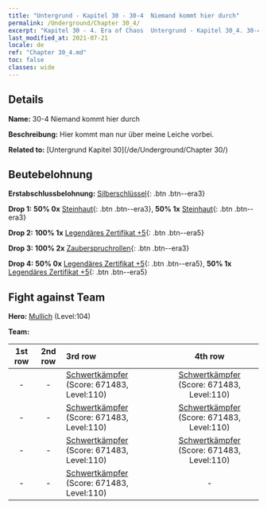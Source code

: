 ```yaml
---
title: "Untergrund - Kapitel 30 - 30-4  Niemand kommt hier durch"
permalink: /Underground/Chapter 30_4/
excerpt: "Kapitel 30 - 4. Era of Chaos  Untergrund - Kapitel 30_4. 30-4  Niemand kommt hier durch"
last_modified_at: 2021-07-21
locale: de
ref: "Chapter 30_4.md"
toc: false
classes: wide
---
```


## Details

 **Name:** 30-4  Niemand kommt hier durch

 **Beschreibung:**       Hier kommt man nur über meine Leiche vorbei.

 **Related to:** [Untergrund Kapitel 30](/de/Underground/Chapter 30/)

## Beutebelohnung

 **Erstabschlussbelohnung:** [Silberschlüssel](/ItemsDE/con_693/){: .btn .btn--era3}

 **Drop 1:** **50% 0x** [Steinhaut](/ItemsDE/her_452/){: .btn .btn--era3}, **50% 1x** [Steinhaut](/ItemsDE/her_452/){: .btn .btn--era3}

 **Drop 2:** **100% 1x** [Legendäres Zertifikat +5](/ItemsDE/mat_102/){: .btn .btn--era5}

 **Drop 3:** **100% 2x** [Zauberspruchrollen](/ItemsDE/con_694/){: .btn .btn--era3}

 **Drop 4:** **50% 0x** [Legendäres Zertifikat +5](/ItemsDE/mat_102/){: .btn .btn--era5}, **50% 1x** [Legendäres Zertifikat +5](/ItemsDE/mat_102/){: .btn .btn--era5}


## Fight against Team
 **Hero:** [Mullich](/de/heroes/Mullich/) (Level:104)

 **Team:**


  | 1st row | 2nd row | 3rd row | 4th row |
  |:----:|:----:|:----|:----:|
  | - | - | [Schwertkämpfer](/de/units/Swordsman/) (Score: 671483, Level:110)  | [Schwertkämpfer](/de/units/Swordsman/) (Score: 671483, Level:110)  |
  | - | - | [Schwertkämpfer](/de/units/Swordsman/) (Score: 671483, Level:110)  | [Schwertkämpfer](/de/units/Swordsman/) (Score: 671483, Level:110)  |
  | - | - | [Schwertkämpfer](/de/units/Swordsman/) (Score: 671483, Level:110)  | [Schwertkämpfer](/de/units/Swordsman/) (Score: 671483, Level:110)  |
  | - | - | [Schwertkämpfer](/de/units/Swordsman/) (Score: 671483, Level:110)  | - |


